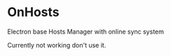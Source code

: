 # OnHosts

Electron base Hosts Manager with online sync system

Currently not working don't use it. 